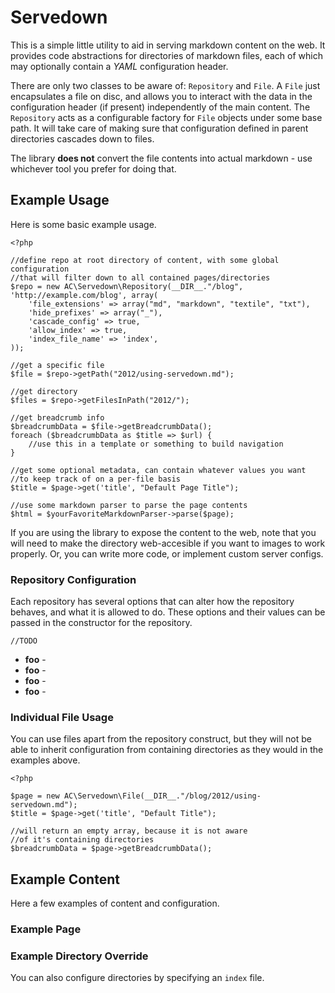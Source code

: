 # Servedown #

This is a simple little utility to aid in serving markdown content on the web.  It provides code abstractions
for directories of markdown files, each of which may optionally contain a *YAML* configuration header.

There are only two classes to be aware of: `Repository` and `File`.  A `File` just encapsulates a file on disc,
and allows you to interact with the data in the configuration header (if present) independently of the main
content.  The `Repository` acts as a configurable factory for `File` objects under some base path.  It will take
care of making sure that configuration defined in parent directories cascades down to files.

The library **does not** convert the file contents into actual markdown - use whichever tool you prefer for doing that.

## Example Usage ##

Here is some basic example usage.

    <?php
    
    //define repo at root directory of content, with some global configuration
    //that will filter down to all contained pages/directories
    $repo = new AC\Servedown\Repository(__DIR__."/blog", 'http://example.com/blog', array(
        'file_extensions' => array("md", "markdown", "textile", "txt"),
        'hide_prefixes' => array("_"),
        'cascade_config' => true,
        'allow_index' => true,
        'index_file_name' => 'index',
    ));
    
    //get a specific file
    $file = $repo->getPath("2012/using-servedown.md");
    
    //get directory
    $files = $repo->getFilesInPath("2012/");
    
    //get breadcrumb info
    $breadcrumbData = $file->getBreadcrumbData();
    foreach ($breadcrumbData as $title => $url) {
        //use this in a template or something to build navigation
    }
    
    //get some optional metadata, can contain whatever values you want
    //to keep track of on a per-file basis
    $title = $page->get('title', "Default Page Title");
    
    //use some markdown parser to parse the page contents
    $html = $yourFavoriteMarkdownParser->parse($page);

If you are using the library to expose the content to the web, note that you will need to make the directory
web-accesible if you want to images to work properly.  Or, you can write more code, or implement custom server configs.

### Repository Configuration ###

Each repository has several options that can alter how the repository behaves, and what it is allowed to do.  These
options and their values can be passed in the constructor for the repository.

    //TODO

* **foo** - 
* **foo** - 
* **foo** - 
* **foo** - 

### Individual File Usage ###

You can use files apart from the repository construct, but they will not be able
to inherit configuration from containing directories as they would in the examples above.

    <?php
    
    $page = new AC\Servedown\File(__DIR__."/blog/2012/using-servedown.md");
    $title = $page->get('title', "Default Title");
    
    //will return an empty array, because it is not aware
    //of it's containing directories
    $breadcrumbData = $page->getBreadcrumbData();

## Example Content ##

Here a few examples of content and configuration.

### Example Page ###



### Example Directory Override ###

You can also configure directories by specifying an `index` file.